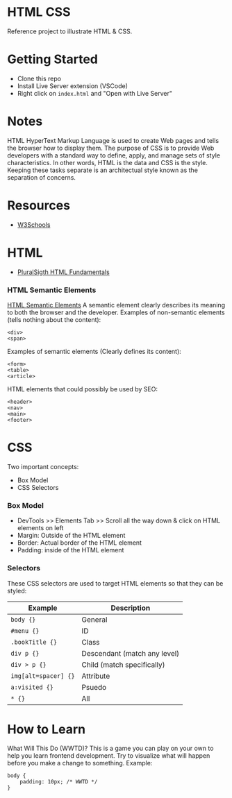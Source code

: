 # HTML CSS
Reference project to illustrate HTML & CSS.

# Getting Started
- Clone this repo
- Install Live Server extension (VSCode)
- Right click on `index.html` and "Open with Live Server"

# Notes
HTML HyperText Markup Language is used to create Web pages and tells the browser how to display them. The purpose of CSS is to provide Web developers with a standard way to define, apply, and manage sets of style characteristics.  In other words, HTML is the data and CSS is the style.  Keeping these tasks separate is an architectual style known as the separation of concerns.

# Resources
- [W3Schools](https://www.w3schools.com/)

# HTML
- [PluralSigth HTML Fundamentals](https://app.pluralsight.com/course-player?clipId=ecbf549b-e454-4d5a-9872-367356892b14)

### HTML Semantic Elements
[HTML Semantic Elements](https://www.w3schools.com/html/html5_semantic_elements.asp)
A semantic element clearly describes its meaning to both the browser and the developer. Examples of non-semantic elements (tells nothing about the content):
``` 
<div>
<span>
```

Examples of semantic elements (Clearly defines its content): 
```
<form>
<table>
<article>
```

HTML elements that could possibly be used by SEO:
```
<header>
<nav>
<main>
<footer>
```

# CSS
Two important concepts:
- Box Model
- CSS Selectors

### Box Model
- DevTools >> Elements Tab >> Scroll all the way down & click on HTML elements on left
- Margin: Outside of the HTML element
- Border: Actual border of the HTML element
- Padding: inside of the HTML element

### Selectors
These CSS selectors are used to target HTML elements so that they can be styled:

|Example|Description|
|-----------|-----------|
|`body {}`|General|
|`#menu {}`|ID|
|`.bookTitle {}`|Class|
|`div p {}`|Descendant (match any level)|
|`div > p {}`|Child (match specifically) |
|`img[alt=spacer] {}`|Attribute|
|`a:visited {}`|Psuedo|
|`* {}`|All|


# How to Learn
What Will This Do (WWTD)?  This is a game you can play on your own to help you learn frontend development.  Try to visualize what will happen before you make a change to something.  Example:
```
body {
    padding: 10px; /* WWTD */
}
```
